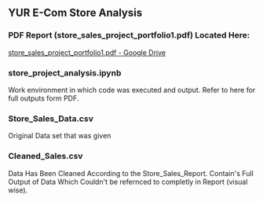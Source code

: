## YUR E-Com Store Analysis

### PDF Report (store_sales_project_portfolio1.pdf) Located Here:

[store_sales_project_portfolio1.pdf - Google Drive](https://drive.google.com/file/d/15OoTn0-UmCm9ck3kPhnGHCKQYSEM0QWL/view)

### store_project_analysis.ipynb

Work environment in which code was executed and output. Refer to here for full outputs form PDF.

### Store_Sales_Data.csv

Original Data set that was given 

### Cleaned_Sales.csv

Data  Has Been Cleaned According to the Store_Sales_Report. Contain's Full Output of Data Which Couldn't be refernced to completly in Report (visual wise).
